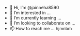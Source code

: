 - 👋 Hi, I’m @jainneha8590
- 👀 I’m interested in ...
- 🌱 I’m currently learning ...
- 💞️ I’m looking to collaborate on ...
- 📫 How to reach me ...
hjmnbm
<!---
jainneha8590/jainneha8590 is a ✨ special ✨ repository because its `README.md` (this file) appears on your GitHub profile.
You can click the Preview link to take a look at your changes.
--->
